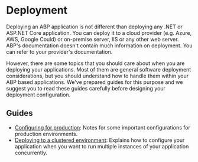 # Deployment

Deploying an ABP application is not different than deploying any .NET or ASP.NET Core application. You can deploy it to a cloud provider (e.g. Azure, AWS, Google Could) or on-premise server, IIS or any other web server. ABP's documentation doesn't contain much information on deployment. You can refer to your provider's documentation.

However, there are some topics that you should care about when you are deploying your applications. Most of them are general software deployment considerations, but you should understand how to handle them within your ABP based applications. We've prepared guides for this purpose and we suggest you to read these guides carefully before designing your deployment configuration.

## Guides

* [Configuring for production](Configuring-Production.md): Notes for some important configurations for production environments.
* [Deploying to a clustered environment](Clustered-Environment.md): Explains how to configure your application when you want to run multiple instances of your application concurrently.
